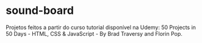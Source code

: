 # sound-board
Projetos feitos a partir do curso tutorial disponível na Udemy: 50 Projects in 50 Days - HTML, CSS &amp; JavaScript - By Brad Traversy and Florin Pop.
